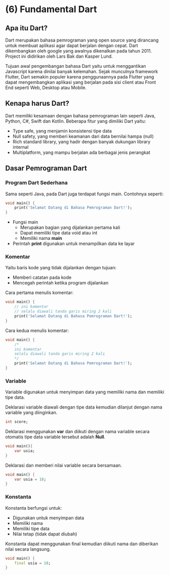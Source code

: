 # (6) Fundamental Dart

## Apa itu Dart?
Dart merupakan bahasa pemrograman yang open source yang dirancang untuk membuat aplikasi agar dapat berjalan dengan cepat. Dart dikembangkan oleh google yang awalnya dikenalkan pada tahun 2011. Project ini didirikan oleh Lars Bak dan Kasper Lund.

Tujuan awal pengembangan bahasa Dart yaitu untuk menggantikan Javascript karena dinilai banyak kelemahan. Sejak munculnya framework Flutter, Dart semakin populer karena penggunaannya pada Flutter yang dapat mengembangkan aplikasi yang berjalan pada sisi client atau Front End seperti Web, Desktop atau Mobile.

## Kenapa harus Dart?
Dart memiliki kesamaan dengan bahasa pemrograman lain seperti Java, Python, C#, Swift dan Kotlin. Beberapa fitur yang dimiliki Dart yaitu:
+ Type safe, yang menjamin konsistensi tipe data
+ Null safety, yang memberi keamanan dari data bernilai hampa (null)
+ Rich standard library, yang hadir dengan banyak dukungan library internal
+ Multiplatform, yang mampu berjalan ada berbagai jenis perangkat

## Dasar Pemrograman Dart
### Program Dart Sederhana
Sama seperti Java, pada Dart juga terdapat fungsi main. Contohnya seperti:

```dart
void main() {
	print('Selamat Datang di Bahasa Pemrograman Dart!');
}
```

+ Fungsi main
	+ Merupakan bagian yang dijalankan pertama kali
	+ Dapat memiliki tipe data void atau int 
	+ Memiliki nama **main**
+ Perintah **print** digunakan untuk menampilkan data ke layar

### Komentar
Yaitu baris kode yang tidak dijalankan dengan tujuan:
+ Memberi catatan pada kode
+ Mencegah perintah ketika program dijalankan

Cara pertama menulis komentar:

```dart
void main() {
	// ini komentar
	// selalu diawali tanda garis miring 2 kali
	print('Selamat Datang di Bahasa Pemrograman Dart!');
}
```

Cara kedua menulis komentar:

```dart
void main() {
	/* 
	ini komentar
	selalu diawali tanda garis miring 2 kali
	*/
	print('Selamat Datang di Bahasa Pemrograman Dart!');
}
```

### Variable
Variable digunakan untuk menyimpan data yang memiliki nama dan memiliki tipe data.

Deklarasi variable diawali dengan tipe data kemudian dilanjut dengan nama variable yang diinginkan.

```dart
int score;
```

Deklarasi menggunakan **var** dan diikuti dengan nama variable secara otomatis tipe data variable tersebut adalah **Null**.

```dart
void main(){
	var usia;
}
```

Deklarasi dan memberi nilai variable secara bersamaan.
```dart
void main() {
	var usia = 18;
}
```

### Konstanta
Konstanta berfungsi untuk:
+ Digunakan untuk menyimpan data
+ Memiliki nama
+ Memiliki tipe data
+ Nilai tetap (tidak dapat diubah)

Konstanta dapat menggunakan final kemudian diikuti nama dan diberikan nilai secara langsung.

```dart
void main() {
	final usia = 18;
}

